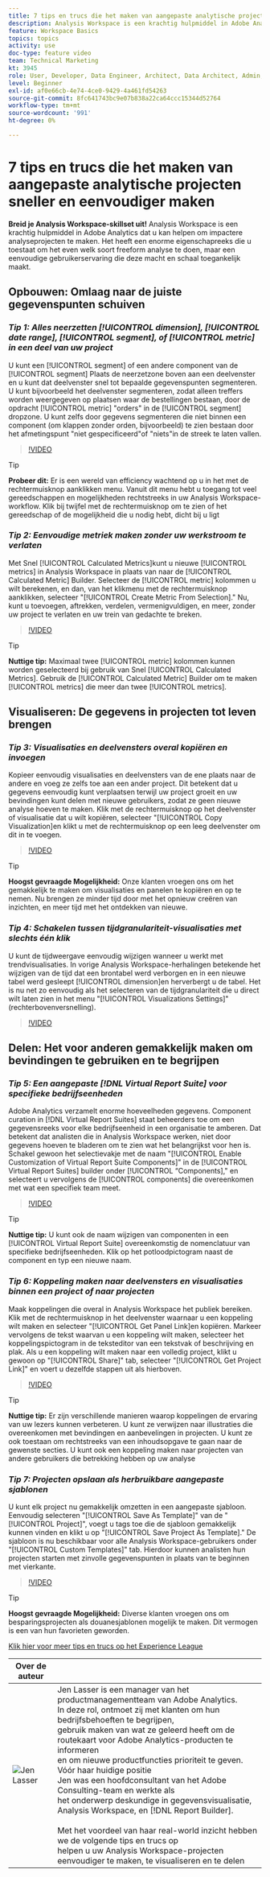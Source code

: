 ```yaml
---
title: 7 tips en trucs die het maken van aangepaste analytische projecten sneller en eenvoudiger maken
description: Analysis Workspace is een krachtig hulpmiddel in Adobe Analytics dat u kan helpen om impactere analyseprojecten te maken. Het heeft een enorme eigenschapreeks die u toestaat om het even welk soort freeform analyse te doen, maar een eenvoudige gebruikerservaring die deze macht en schaal toegankelijk maakt.
feature: Workspace Basics
topics: topics
activity: use
doc-type: feature video
team: Technical Marketing
kt: 3945
role: User, Developer, Data Engineer, Architect, Data Architect, Admin, Leader
level: Beginner
exl-id: af0e66cb-4e74-4ce0-9429-4a461fd54263
source-git-commit: 8fc641743bc9e07b838a22ca64ccc15344d52764
workflow-type: tm+mt
source-wordcount: '991'
ht-degree: 0%

---
```


# 7 tips en trucs die het maken van aangepaste analytische projecten sneller en eenvoudiger maken

**Breid je Analysis Workspace-skillset uit!**
Analysis Workspace is een krachtig hulpmiddel in Adobe Analytics dat u kan helpen om impactere analyseprojecten te maken. Het heeft een enorme eigenschapreeks die u toestaat om het even welk soort freeform analyse te doen, maar een eenvoudige gebruikerservaring die deze macht en schaal toegankelijk maakt.

## Opbouwen: Omlaag naar de juiste gegevenspunten schuiven

### ***Tip 1: Alles neerzetten [!UICONTROL dimension], [!UICONTROL date range], [!UICONTROL segment], of [!UICONTROL metric] in een deel van uw project***

U kunt een [!UICONTROL segment] of een andere component van de [!UICONTROL segment] Plaats de neerzetzone boven aan een deelvenster en u kunt dat deelvenster snel tot bepaalde gegevenspunten segmenteren. U kunt bijvoorbeeld het deelvenster segmenteren, zodat alleen treffers worden weergegeven op plaatsen waar de bestellingen bestaan, door de opdracht [!UICONTROL metric] &quot;orders&quot; in de [!UICONTROL segment] dropzone. U kunt zelfs door gegevens segmenteren die niet binnen een component (om klappen zonder orden, bijvoorbeeld) te zien bestaan door het afmetingspunt &quot;niet gespecificeerd&quot;of &quot;niets&quot;in de streek te laten vallen.

>[!VIDEO](https://video.tv.adobe.com/v/24036/?quality=12&learn=on)

>[!TIP]
>
>**Probeer dit:** Er is een wereld van efficiency wachtend op u in het met de rechtermuisknop aanklikken menu. Vanuit dit menu hebt u toegang tot veel gereedschappen en mogelijkheden rechtstreeks in uw Analysis Workspace-workflow. Klik bij twijfel met de rechtermuisknop om te zien of het gereedschap of de mogelijkheid die u nodig hebt, dicht bij u ligt

### ***Tip 2: Eenvoudige metriek maken zonder uw werkstroom te verlaten***

Met Snel [!UICONTROL Calculated Metrics]kunt u nieuwe [!UICONTROL metrics] in Analysis Workspace in plaats van naar de [!UICONTROL Calculated Metric] Builder. Selecteer de [!UICONTROL metric] kolommen u wilt berekenen, en dan, van het klikmenu met de rechtermuisknop aanklikken, selecteer &quot;[!UICONTROL Create Metric From Selection].&quot; Nu, kunt u toevoegen, aftrekken, verdelen, vermenigvuldigen, en meer, zonder uw project te verlaten en uw trein van gedachte te breken.

>[!VIDEO](https://video.tv.adobe.com/v/23126/?quality=12&learn=on)

>[!TIP]
>
>**Nuttige tip:** Maximaal twee [!UICONTROL metric] kolommen kunnen worden geselecteerd bij gebruik van Snel [!UICONTROL Calculated Metrics]. Gebruik de [!UICONTROL Calculated Metric] Builder om te maken [!UICONTROL metrics] die meer dan twee [!UICONTROL metrics].

## Visualiseren: De gegevens in projecten tot leven brengen

### ***Tip 3: Visualisaties en deelvensters overal kopiëren en invoegen***

Kopieer eenvoudig visualisaties en deelvensters van de ene plaats naar de andere en voeg ze zelfs toe aan een ander project. Dit betekent dat u gegevens eenvoudig kunt verplaatsen terwijl uw project groeit en uw bevindingen kunt delen met nieuwe gebruikers, zodat ze geen nieuwe analyse hoeven te maken. Klik met de rechtermuisknop op het deelvenster of visualisatie dat u wilt kopiëren, selecteer &quot;[!UICONTROL Copy Visualization]en klikt u met de rechtermuisknop op een leeg deelvenster om dit in te voegen.

>[!VIDEO](https://video.tv.adobe.com/v/23230/?quality=12&learn=on)

>[!TIP]
>
>**Hoogst gevraagde Mogelijkheid:** Onze klanten vroegen ons om het gemakkelijk te maken om visualisaties en panelen te kopiëren en op te nemen. Nu brengen ze minder tijd door met het opnieuw creëren van inzichten, en meer tijd met het ontdekken van nieuwe.

### ***Tip 4: Schakelen tussen tijdgranulariteit-visualisaties met slechts één klik***

U kunt de tijdweergave eenvoudig wijzigen wanneer u werkt met trendvisualisaties. In vorige Analysis Workspace-herhalingen betekende het wijzigen van de tijd dat een brontabel werd verborgen en in een nieuwe tabel werd gesleept [!UICONTROL dimension]en herverbergt u de tabel. Het is nu net zo eenvoudig als het selecteren van de tijdgranulariteit die u direct wilt laten zien in het menu &quot;[!UICONTROL Visualizations Settings]&quot; (rechterbovenversnelling).

>[!VIDEO](https://video.tv.adobe.com/v/23548/?quality=12&learn=on)

## Delen: Het voor anderen gemakkelijk maken om bevindingen te gebruiken en te begrijpen

### ***Tip 5: Een aangepaste [!DNL Virtual Report Suite] voor specifieke bedrijfseenheden***

Adobe Analytics verzamelt enorme hoeveelheden gegevens. Component curation in [!DNL Virtual Report Suites] staat beheerders toe om een gegevensreeks voor elke bedrijfseenheid in een organisatie te amberen. Dat betekent dat analisten die in Analysis Workspace werken, niet door gegevens hoeven te bladeren om te zien wat het belangrijkst voor hen is. Schakel gewoon het selectievakje met de naam &quot;[!UICONTROL Enable Customization of Virtual Report Suite Components]&quot; in de [!UICONTROL Virtual Report Suites] builder onder [!UICONTROL “Components],&quot; en selecteert u vervolgens de [!UICONTROL components] die overeenkomen met wat een specifiek team meet.

>[!VIDEO](https://video.tv.adobe.com/v/3425524/?quality=12&learn=on&captions=dut)

>[!TIP]
>
>**Nuttige tip:** U kunt ook de naam wijzigen van componenten in een [!UICONTROL Virtual Report Suite] overeenkomstig de nomenclatuur van specifieke bedrijfseenheden. Klik op het potloodpictogram naast de component en typ een nieuwe naam.

### ***Tip 6: Koppeling maken naar deelvensters en visualisaties binnen een project of naar projecten***

Maak koppelingen die overal in Analysis Workspace het publiek bereiken. Klik met de rechtermuisknop in het deelvenster waarnaar u een koppeling wilt maken en selecteer &quot;[!UICONTROL Get Panel Link]en kopiëren. Markeer vervolgens de tekst waarvan u een koppeling wilt maken, selecteer het koppelingspictogram in de teksteditor van een tekstvak of beschrijving en plak. Als u een koppeling wilt maken naar een volledig project, klikt u gewoon op &quot;[!UICONTROL Share]&quot; tab, selecteer &quot;[!UICONTROL Get Project Link]&quot; en voert u dezelfde stappen uit als hierboven.

>[!VIDEO](https://video.tv.adobe.com/v/23724/?quality=12&learn=on)

>[!TIP]
>
>**Nuttige tip:** Er zijn verschillende manieren waarop koppelingen de ervaring van uw lezers kunnen verbeteren. U kunt ze verwijzen naar illustraties die overeenkomen met bevindingen en aanbevelingen in projecten. U kunt ze ook toestaan om rechtstreeks van een inhoudsopgave te gaan naar de gewenste secties. U kunt ook een koppeling maken naar projecten van andere gebruikers die betrekking hebben op uw analyse

### ***Tip 7: Projecten opslaan als herbruikbare aangepaste sjablonen***

U kunt elk project nu gemakkelijk omzetten in een aangepaste sjabloon. Eenvoudig selecteren &quot;[!UICONTROL Save As Template]&quot; van de &quot;[!UICONTROL Project]&quot;, voegt u tags toe die de sjabloon gemakkelijk kunnen vinden en klikt u op &quot;[!UICONTROL Save Project As Template].&quot; De sjabloon is nu beschikbaar voor alle Analysis Workspace-gebruikers onder &quot;[!UICONTROL Custom Templates]&quot; tab. Hierdoor kunnen analisten hun projecten starten met zinvolle gegevenspunten in plaats van te beginnen met vierkante.

>[!VIDEO](https://video.tv.adobe.com/v/3428577/?quality=12&learn=on&captions=dut)

>[!TIP]
>
>**Hoogst gevraagde Mogelijkheid:** Diverse klanten vroegen ons om besparingsprojecten als douanesjablonen mogelijk te maken. Dit vermogen is een van hun favorieten geworden.

[Klik hier voor meer tips en trucs op het Experience League](https://experienceleague.adobe.com/nl?search=tips&tag=Analysis+Workspace#recommended/solutions/analytics)

| Over de auteur |  |
|------------|------------|
| ![Jen Lasser](assets/jlasser-headshot-s.jpg) | Jen Lasser is een manager van het productmanagementteam van Adobe Analytics. <br> In deze rol, ontmoet zij met klanten om hun bedrijfsbehoeften te begrijpen, <br>gebruik maken van wat ze geleerd heeft om de routekaart voor Adobe Analytics-producten te informeren <br>en om nieuwe productfuncties prioriteit te geven. Vóór haar huidige positie <br>Jen was een hoofdconsultant van het Adobe Consulting-team en werkte als <br>het onderwerp deskundige in gegevensvisualisatie, Analysis Workspace, en [!DNL Report Builder]. <br><br>Met het voordeel van haar real-world inzicht hebben we de volgende tips en trucs op <br>helpen u uw Analysis Workspace-projecten eenvoudiger te maken, te visualiseren en te delen |
